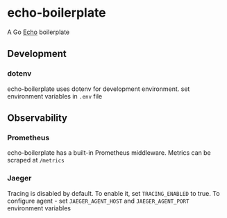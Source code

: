 # echo-boilerplate

A Go [Echo](https://github.com/labstack/echo) boilerplate

## Development

### dotenv

echo-boilerplate uses dotenv for development environment. set environment variables in `.env` file

## Observability

### Prometheus

echo-boilerplate has a built-in Prometheus middleware. Metrics can be scraped at `/metrics`

### Jaeger

Tracing is disabled by default. To enable it, set `TRACING_ENABLED` to true. To configure agent - set `JAEGER_AGENT_HOST` and `JAEGER_AGENT_PORT` environment variables